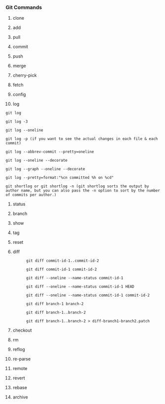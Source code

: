 ### Git Commands

1. clone

1. add

1. pull

1. commit

1. push

1. merge

1. cherry-pick 

1. fetch

1. config

1. log

```
git log

git log -3

git log --oneline

git log -p (if you want to see the actual changes in each file & each commit)

git log --abbrev-commit --pretty=oneline

git log --oneline --decorate

git log --graph --oneline --decorate

git log --pretty=format:"%cn committed %h on %cd"

git shortlog or git shortlog -n (git shortlog sorts the output by author name, but you can also pass the -n option to sort by the number of commits per author.)
```

1. status

1. branch

1. show

1. tag

1. reset

1. diff

    ```
          git diff commit-id-1..commit-id-2

          git diff commit-id-1 commit-id-2

          git diff --oneline --name-status commit-id-1

          git diff --oneline --name-status commit-id-1 HEAD

          git diff --oneline --name-status commit-id-1 commit-id-2

          git diff branch-1 branch-2
          
          git diff branch-1..branch-2
          
          git diff branch-1..branch-2 > diff-branch1-branch2.patch
    ```

1. checkout

1. rm

1. reflog

1. re-parse

1. remote 

1. revert 

1. rebase 

1. archive 
